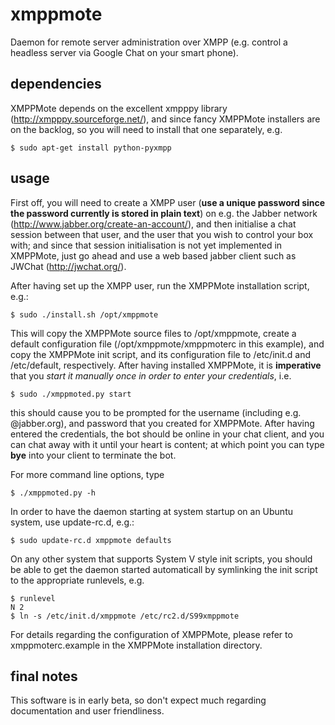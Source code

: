 xmppmote
========

Daemon for remote server administration over XMPP (e.g. control a headless server via Google Chat
on your smart phone).

dependencies
------------

XMPPMote depends on the excellent xmpppy library (http://xmpppy.sourceforge.net/),
and since fancy XMPPMote installers are on the backlog, so you will need to install
that one separately, e.g.

`$ sudo apt-get install python-pyxmpp`

usage
-----

First off, you will need to create a XMPP user (**use a unique password since the password
currently is stored in plain text**) on e.g. the Jabber network (http://www.jabber.org/create-an-account/),
and then initialise a chat session between that user, and the user that you wish to control
your box with; and since that session initialisation is not yet implemented in XMPPMote,
just go ahead and use a web based jabber client such as JWChat (http://jwchat.org/).

After having set up the XMPP user, run the XMPPMote installation script, e.g.:

`$ sudo ./install.sh /opt/xmppmote`

This will copy the XMPPMote source files to /opt/xmppmote, create a default configuration file
(/opt/xmppmote/xmppmoterc in this example), and copy the XMPPMote init script, and its
configuration file to /etc/init.d and /etc/default, respectively. After having installed
XMPPMote, it is **imperative** that you _start it manually once in order to enter your
credentials_, i.e.

`$ sudo ./xmppmoted.py start`

this should cause you to be prompted for the username (including e.g. @jabber.org), and password
that you created for XMPPMote. After having entered the credentials, the bot should be online
in your chat client, and you can chat away with it until your heart is content; at which point
you can type **bye** into your client to terminate the bot.

For more command line options, type

`$ ./xmppmoted.py -h`

In order to have the daemon starting at system startup on an Ubuntu system, use update-rc.d, e.g.:

    $ sudo update-rc.d xmppmote defaults

On any other system that supports System V style init scripts, you should be able to get the
daemon started automaticall by symlinking the init script to the appropriate runlevels, e.g.

    $ runlevel
    N 2
    $ ln -s /etc/init.d/xmppmote /etc/rc2.d/S99xmppmote

For details regarding the configuration of XMPPMote, please refer to xmppmoterc.example in the
XMPPMote installation directory.

final notes
-----------

This software is in early beta, so don't expect much regarding documentation and user friendliness.
